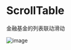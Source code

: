 # ScrollTable
金融基金的列表联动滑动

![image](https://github.com/YourAcountName/ProjectName/blob/master/GIFName.gif )  
